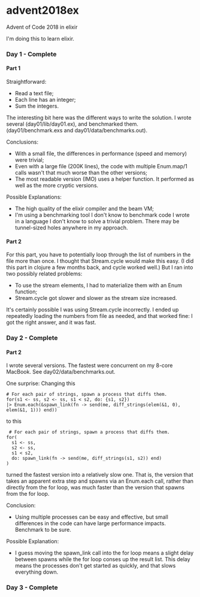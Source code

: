 # advent2018ex

Advent of Code 2018 in elixir

I'm doing this to learn elixir.

### Day 1 - Complete

#### Part 1

Straightforward:
* Read a text file;
* Each line has an integer;
* Sum the integers.

The interesting bit here was the different ways to write the solution. I wrote several (day01/lib/day01.ex), and benchmarked them. (day01/benchmark.exs and day01/data/benchmarks.out). 

Conclusions:
* With a small file, the differences in performance (speed and memory) were trivial;
* Even with a large file (200K lines), the code with multiple Enum.map/1 calls wasn't that much worse than the other versions;
* The most readable version (IMO) uses a helper function. It performed as well as the more cryptic versions.

Possible Explanations:
* The high quality of the elixir compiler and the beam VM;
* I'm using a benchmarking tool I don't know to benchmark code I wrote in a language I don't know to solve a trivial problem. There may be tunnel-sized holes anywhere in my approach.

#### Part 2

For this part, you have to potentially loop through the list of numbers in the file more than once. I thought that Stream.cycle would make this easy. (I did this part in clojure a few months back, and cycle worked well.) But I ran into two possibly related problems:

* To use the stream elements, I had to materialize them with an Enum function;
* Stream.cycle got slower and slower as the stream size increased.

It's certainly possible I was using Stream.cycle incorrectly. I ended up repeatedly loading the numbers from file as needed, and that worked fine: I got the right answer, and it was fast.

### Day 2 - Complete

#### Part 2

I wrote several versions. The fastest were concurrent on my 8-core MacBook. See day02/data/benchmarks.out.

One surprise: Changing this

```
# For each pair of strings, spawn a process that diffs them.
for(s1 <- ss, s2 <- ss, s1 < s2, do: {s1, s2})
|> Enum.each(&spawn_link(fn -> send(me, diff_strings(elem(&1, 0), elem(&1, 1))) end))
```

to this

```
 # For each pair of strings, spawn a process that diffs them.
for(
  s1 <- ss,
  s2 <- ss,
  s1 < s2,
  do: spawn_link(fn -> send(me, diff_strings(s1, s2)) end)
)
```

turned the fastest version into a relatively slow one. That is, the version that takes an apparent extra step and spawns via an Enum.each call, rather than directly from the for loop, was much faster than the version that spawns from the for loop.

Conclusion:
* Using multiple processes can be easy and effective, but small differences in the code can have large performance impacts. Benchmark to be sure.

Possible Explanation:
* I guess moving the spawn_link call into the for loop means a slight delay between spawns while the for loop conses up the result list. This delay means the processes don't get started as quickly, and that slows everything down.

### Day 3 - Complete



